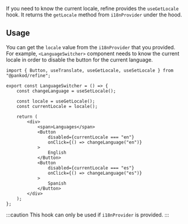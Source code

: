 If you need to know the current locale, refine provides the `useGetLocale` hook. It returns the `getLocale` method from `i18nProvider` under the hood.

## Usage

You can get the `locale` value from the `i18nProvider` that you provided.  
For example, `<LanguageSwitcher>` component needs to know the current locale in order to disable the button for the current language.

```tsx twoslash
import { Button, useTranslate, useGetLocale, useSetLocale } from "@pankod/refine";

export const LanguageSwitcher = () => {
    const changeLanguage = useSetLocale();

    const locale = useGetLocale();
    const currentLocale = locale();

    return (
        <div>
            <span>Languages</span>
            <Button
                disabled={currentLocale === "en"}
                onClick={() => changeLanguage("en")}
            >
                English
            </Button>
            <Button
                disabled={currentLocale === "es"}
                onClick={() => changeLanguage("es")}
            >
                Spanish
            </Button>
        </div>
    );
};
```

:::caution
This hook can only be used if `i18nProvider` is provided.
:::
